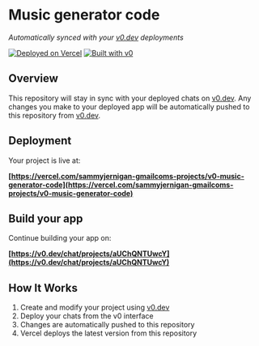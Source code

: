 # Music generator code

*Automatically synced with your [v0.dev](https://v0.dev) deployments*

[![Deployed on Vercel](https://img.shields.io/badge/Deployed%20on-Vercel-black?style=for-the-badge&logo=vercel)](https://vercel.com/sammyjernigan-gmailcoms-projects/v0-music-generator-code)
[![Built with v0](https://img.shields.io/badge/Built%20with-v0.dev-black?style=for-the-badge)](https://v0.dev/chat/projects/aUChQNTUwcY)

## Overview

This repository will stay in sync with your deployed chats on [v0.dev](https://v0.dev).
Any changes you make to your deployed app will be automatically pushed to this repository from [v0.dev](https://v0.dev).

## Deployment

Your project is live at:

**[https://vercel.com/sammyjernigan-gmailcoms-projects/v0-music-generator-code](https://vercel.com/sammyjernigan-gmailcoms-projects/v0-music-generator-code)**

## Build your app

Continue building your app on:

**[https://v0.dev/chat/projects/aUChQNTUwcY](https://v0.dev/chat/projects/aUChQNTUwcY)**

## How It Works

1. Create and modify your project using [v0.dev](https://v0.dev)
2. Deploy your chats from the v0 interface
3. Changes are automatically pushed to this repository
4. Vercel deploys the latest version from this repository